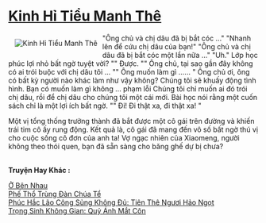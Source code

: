 <a href="https://truyentiki.com/kinh-hi-tieu-manh-the.30397/" title="Kinh Hỉ Tiểu Manh Thê"><h1>Kinh Hỉ Tiểu Manh Thê</h1></a><div style="display:table"><img align="right" style="float: left; padding: 10px;" src="https://truyentiki.com/a/img/str/src/30397.jpg" alt="Kinh Hỉ Tiểu Manh Thê">"Ông chủ và chị dâu đã bị bắt cóc ..." "Nhanh lên để cứu chị dâu của bạn!" "Ông chủ và chị dâu đã bị bắt cóc một lần nữa ..." "Uh." Lớp học phúc lợi nhỏ bất ngờ tuyệt vời? "" Được. "" Ông chủ, tại sao gần đây không có ai trói buộc với chị dâu tôi ... "" Ông muốn làm gì ...... " Ông chủ ơi, ông có bất kỳ người nào khác làm như vậy không? Chúng tôi sẽ khuấy động tình hình. Bạn có muốn làm gì không ... phạm lỗi Chúng tôi chỉ muốn ai đó trói chị dâu, rồi để chị dâu cho chúng tôi một cái mới. Bài học nói rằng một cuốn sách chỉ là một lợi ích bất ngờ. "" Đi! Đi thật xa, đi thật xa! " <p></p> Một vị tổng thống trưởng thành đã bắt được một cô gái trên đường và khiến trái tim cô ấy rung động. Kết quả là, cô gái đã mang đến vô số bất ngờ thú vị cho cuộc sống cô đơn của anh ta! Vợ ngạc nhiên của Xiaomeng, người không theo thói quen, bạn đã sẵn sàng cho băng ghế dự bị chưa?</div><p><br><b>Truyện Hay Khác :</b></p><a href="https://truyentiki.com/o-ben-nhau.30396/" alt="Ở Bên Nhau">Ở Bên Nhau</a><br/><a href="https://github.com/nownovels/top500/tree/master/truyenhay/33546/" alt="Phế Thổ Trùng Đàn Chúa Tể">Phế Thổ Trùng Đàn Chúa Tể</a><br/><a href="https://github.com/nownovels/truyenhay/tree/master/truyenhay/30692/README.md" alt="Phúc Hắc Lão Công Sủng Không Đủ: Tiên Thê Ngươi Hảo Ngọt">Phúc Hắc Lão Công Sủng Không Đủ: Tiên Thê Ngươi Hảo Ngọt</a><br/><a href="https://github.com/nownovels/truyenhay/tree/master/truyenhay/30364/README.md" alt="Trọng Sinh Không Gian: Quỷ Ánh Mắt Côn">Trọng Sinh Không Gian: Quỷ Ánh Mắt Côn</a><br/>